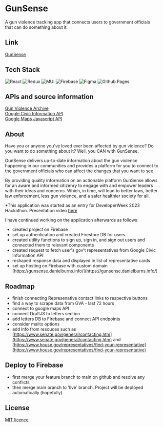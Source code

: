 
# GunSense

A gun violence tracking app that connects users to government officials that can do something about it.

## Link
[GunSense](https://gunsense.danielburns.info/)

## Tech Stack

![React](https://img.shields.io/badge/React-20232A?style=for-the-badge&logo=react&logoColor=61DAFB)
![Redux](https://img.shields.io/badge/redux-%23593d88.svg?style=for-the-badge&logo=redux&logoColor=white)
![MUI](https://img.shields.io/badge/MUI-%230081CB.svg?style=for-the-badge&logo=mui&logoColor=white)
![Firebase](https://img.shields.io/badge/Firebase-039BE5?style=for-the-badge&logo=Firebase&logoColor=white)
![Figma](https://img.shields.io/badge/figma-%23F24E1E.svg?style=for-the-badge&logo=figma&logoColor=white)
![Github Pages](https://img.shields.io/badge/github%20pages-121013?style=for-the-badge&logo=github&logoColor=white)

## APIs and source information

[Gun Violence Archive](https://www.gunviolencearchive.org)  
[Google Civic Information API](https://developers.google.com/civic-information)  
[Google Maps Javascript API](https://developers.google.com/maps/documentation/javascript)  

## About
Have you or anyone you’ve loved ever been affected by gun violence? Do
you want to do something about it? Well, you CAN with GunSense.

GunSense delivers up-to-date information about the gun violence
happening in our communities and provides a platform for you to connect
to the government officials who can affect the changes that you want to
see.

By providing quality information on an actionable platform GunSense
allows for an aware and informed citizenry to engage with and empower
leaders with their ideas and concerns. Which, in time, will lead to
better laws, better law enforcement, less gun violence, and a safer
healthier society for all.

*This application was started as an entry for DeveloperWeek 2023 Hackathon. Presentation video [here](https://www.youtube.com/watch?v=kO4aICMYYWs)

I have continued working on the application afterwards as follows:
  - created project on Firebase
  - set up authentication and created Firestore DB for users 
  - created utility functions to sign up, sign in, and sign out users and connected them to relevant components
  - created request to fetch user's gov't representatives from Google Civic Information API
  - reshaped response data and displayed in list of representative cards
  - set up hosting on Firebase with custom domain [https://gunsense.danielburns.info/](https://gunsense.danielburns.info/)

## Roadmap
  - finish connecting Represenative contact links to respective buttons
  - find a way to scrape data from GVA - last 72 hours
  - connect to google maps API
  - connect DraftJS to letters section
  - add letters DB to Firebase and connect API endpoints
  - consider mailto options
  - add info from resouces such as [https://www.senate.gov/general/contacting.htm](https://www.senate.gov/general/contacting.htm) and [https://www.house.gov/representatives/find-your-representative](https://www.house.gov/representatives/find-your-representative)


## Deploy to Firebase
  - first merge your feature branch to main on github and resolve any conflicts
  - then merge main branch to 'live' branch. Project will be deployed automatically (hopefully).


## License

[MIT licence](https://choosealicense.com/licenses/mit/)